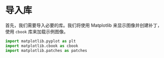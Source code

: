 # 导入库

首先，我们需要导入必要的库。我们将使用 Matplotlib 来显示图像并创建补丁，使用 `cbook` 库来加载示例图像。

```python
import matplotlib.pyplot as plt
import matplotlib.cbook as cbook
import matplotlib.patches as patches
```
